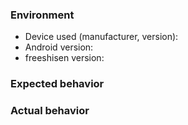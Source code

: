 ### Environment

* Device used (manufacturer, version):
* Android version:
* freeshisen version:

### Expected behavior



### Actual behavior


